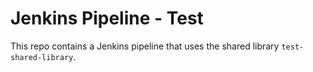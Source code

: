 # Jenkins Pipeline - Test

This repo contains a Jenkins pipeline that uses the shared library `test-shared-library`.
